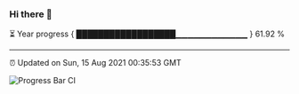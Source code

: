 ### Hi there 👋

⏳ Year progress { ██████████████████▁▁▁▁▁▁▁▁▁▁▁▁ } 61.92 %

---

⏰ Updated on Sun, 15 Aug 2021 00:35:53 GMT

![Progress Bar CI](https://github.com/liununu/liununu/workflows/Progress%20Bar%20CI/badge.svg)
